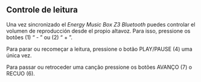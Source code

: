 ## Controle de leitura

Una vez sincronizado el *Energy Music Box Z3 Bluetooth* puedes controlar el volumen de reproducción desde el propio altavoz. Para isso, pressione os botões (1) “ - ” ou (2) “ + ”.

Para parar ou recomeçar a leitura, pressione o botão PLAY/PAUSE (4) uma única vez.

Para passar ou retroceder uma canção pressione os botões AVANÇO (7) o RECUO (6).
